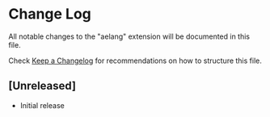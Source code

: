 # Change Log

All notable changes to the "aelang" extension will be documented in this file.

Check [Keep a Changelog](http://keepachangelog.com/) for recommendations on how to structure this file.

## [Unreleased]

- Initial release